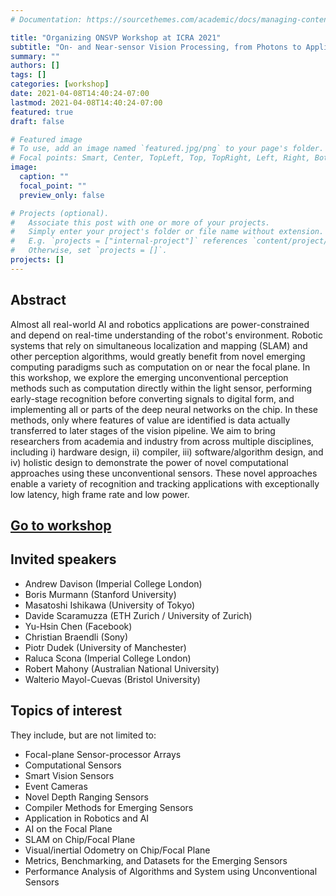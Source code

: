 ```yaml
---
# Documentation: https://sourcethemes.com/academic/docs/managing-content/

title: "Organizing ONSVP Workshop at ICRA 2021"
subtitle: "On- and Near-sensor Vision Processing, from Photons to Applications (ONSVP)"
summary: ""
authors: []
tags: []
categories: [workshop]
date: 2021-04-08T14:40:24-07:00
lastmod: 2021-04-08T14:40:24-07:00
featured: true
draft: false

# Featured image
# To use, add an image named `featured.jpg/png` to your page's folder.
# Focal points: Smart, Center, TopLeft, Top, TopRight, Left, Right, BottomLeft, Bottom, BottomRight.
image: 
  caption: ""
  focal_point: ""
  preview_only: false

# Projects (optional).
#   Associate this post with one or more of your projects.
#   Simply enter your project's folder or file name without extension.
#   E.g. `projects = ["internal-project"]` references `content/project/deep-learning/index.md`.
#   Otherwise, set `projects = []`.
projects: []
---
```

## Abstract
Almost all real-world AI and robotics applications are power-constrained and depend on real-time understanding of 
the robot's environment. Robotic systems that rely on simultaneous localization and mapping (SLAM) and other perception 
algorithms, would greatly benefit from novel emerging computing paradigms such as computation on or near the focal plane. 
In this workshop, we explore the emerging unconventional perception methods such as computation directly within the light 
sensor, performing early-stage recognition before converting signals to digital form, and implementing all or parts of 
the deep neural networks on the chip. In these methods, only where features of value are identified is data actually 
transferred to later stages of the vision pipeline. We aim to bring researchers from academia and industry from across 
multiple disciplines, including i) hardware design, ii) compiler, iii) software/algorithm design, and iv) holistic 
design to demonstrate the power of novel computational approaches using these unconventional sensors. These novel 
approaches enable a variety of recognition and tracking applications with exceptionally low latency, high frame rate 
and low power. 

## [Go to workshop](https://sites.google.com/view/onsvp-icra-2021-workshop/home)

## Invited speakers
- Andrew Davison (Imperial College London)
- Boris Murmann (Stanford University)
- Masatoshi Ishikawa (University of Tokyo)  
- Davide Scaramuzza (ETH Zurich / University of Zurich)
- Yu-Hsin Chen (Facebook)
- Christian Braendli (Sony)
- Piotr Dudek (University of Manchester)
- Raluca Scona (Imperial College London)
- Robert Mahony (Australian National University)
- Walterio Mayol-Cuevas (Bristol University)

## Topics of interest
They include, but are not limited to:
* Focal-plane Sensor-processor Arrays 
* Computational Sensors
* Smart Vision Sensors
* Event Cameras
* Novel Depth Ranging Sensors 
* Compiler Methods for Emerging Sensors
* Application in Robotics and AI
* AI on the Focal Plane
* SLAM on Chip/Focal Plane 
* Visual/inertial Odometry on Chip/Focal Plane 
* Metrics, Benchmarking, and Datasets for the Emerging Sensors
* Performance Analysis of Algorithms and System using Unconventional Sensors

